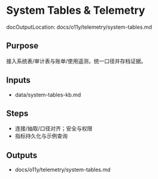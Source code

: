 # System Tables & Telemetry

docOutputLocation: docs/o11y/telemetry/system-tables.md

## Purpose

接入系统表/审计表与账单/使用遥测，统一口径并存档证据。

## Inputs

- data/system-tables-kb.md

## Steps

- 连接/抽取/口径对齐；安全与权限
- 指标持久化与示例查询

## Outputs

- docs/o11y/telemetry/system-tables.md
